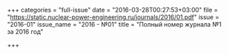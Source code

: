 +++
categories = "full-issue"
date = "2016-03-28T00:27:53+03:00"
file = "https://static.nuclear-power-engineering.ru/journals/2016/01.pdf"
issue = "2016-01"
issue_name = "2016 - №01"
title = "Полный номер журнала №1 за 2016 год"

+++


